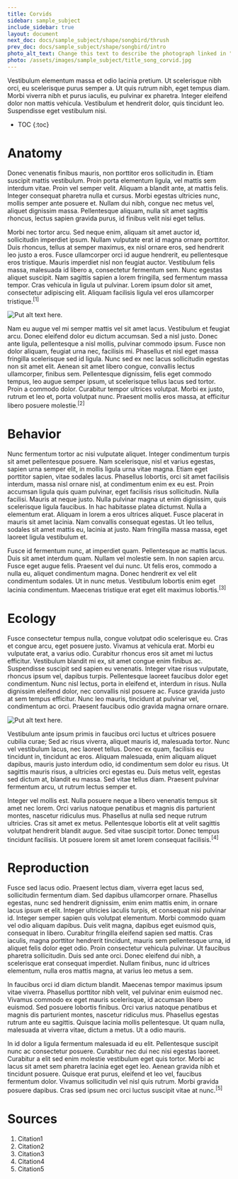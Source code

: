 ```yaml
---
title: Corvids
sidebar: sample_subject
include_sidebar: true
layout: document
next_doc: docs/sample_subject/shape/songbird/thrush
prev_doc: docs/sample_subject/shape/songbird/intro
photo_alt_text: Change this text to describe the photograph linked in "photo".
photo: /assets/images/sample_subject/title_song_corvid.jpg
---
```


 Vestibulum elementum massa et odio lacinia pretium. Ut scelerisque nibh orci, eu scelerisque purus semper a. Ut quis rutrum nibh, eget tempus diam. Morbi viverra nibh et purus iaculis, eu pulvinar ex pharetra. Integer eleifend dolor non mattis vehicula. Vestibulum et hendrerit dolor, quis tincidunt leo. Suspendisse eget vestibulum nisi.

* TOC
{:toc}

# Anatomy

Donec venenatis finibus mauris, non porttitor eros sollicitudin in. Etiam suscipit mattis vestibulum. Proin porta elementum ligula, vel mattis sem interdum vitae. Proin vel semper velit. Aliquam a blandit ante, at mattis felis. Integer consequat pharetra nulla et cursus. Morbi egestas ultricies nunc, mollis semper ante posuere et. Nullam dui nibh, congue nec metus vel, aliquet dignissim massa. Pellentesque aliquam, nulla sit amet sagittis rhoncus, lectus sapien gravida purus, id finibus velit nisi eget tellus.

Morbi nec tortor arcu. Sed neque enim, aliquam sit amet auctor id, sollicitudin imperdiet ipsum. Nullam vulputate erat id magna ornare porttitor. Duis rhoncus, tellus at semper maximus, ex nisl ornare eros, sed hendrerit leo justo a eros. Fusce ullamcorper orci id augue hendrerit, eu pellentesque eros tristique. Mauris imperdiet nisl non feugiat auctor. Vestibulum felis massa, malesuada id libero a, consectetur fermentum sem. Nunc egestas aliquet suscipit. Nam sagittis sapien a lorem fringilla, sed fermentum massa tempor. Cras vehicula in ligula ut pulvinar. Lorem ipsum dolor sit amet, consectetur adipiscing elit. Aliquam facilisis ligula vel eros ullamcorper tristique.<sup>[1]</sup>

![Put alt text here.](/template-information-site/assets/images/sample_subject/corvid1.jpg)

Nam eu augue vel mi semper mattis vel sit amet lacus. Vestibulum et feugiat arcu. Donec eleifend dolor eu dictum accumsan. Sed a nisl justo. Donec ante ligula, pellentesque a nisl mollis, pulvinar commodo ipsum. Fusce non dolor aliquam, feugiat urna nec, facilisis mi. Phasellus et nisl eget massa fringilla scelerisque sed id ligula. Nunc sed ex nec lacus sollicitudin egestas non sit amet elit. Aenean sit amet libero congue, convallis lectus ullamcorper, finibus sem. Pellentesque dignissim, felis eget commodo tempus, leo augue semper ipsum, ut scelerisque tellus lacus sed tortor. Proin a commodo dolor. Curabitur tempor ultrices volutpat. Morbi ex justo, rutrum et leo et, porta volutpat nunc. Praesent mollis eros massa, at efficitur libero posuere molestie.<sup>[2]</sup>

# Behavior

Nunc fermentum tortor ac nisi vulputate aliquet. Integer condimentum turpis sit amet pellentesque posuere. Nam scelerisque, nisl et varius egestas, sapien urna semper elit, in mollis ligula urna vitae magna. Etiam eget porttitor sapien, vitae sodales lacus. Phasellus lobortis, orci sit amet facilisis interdum, massa nisl ornare nisl, at condimentum enim ex eu est. Proin accumsan ligula quis quam pulvinar, eget facilisis risus sollicitudin. Nulla facilisi. Mauris at neque justo. Nulla pulvinar magna ut enim dignissim, quis scelerisque ligula faucibus. In hac habitasse platea dictumst. Nulla a elementum erat. Aliquam in lorem a eros ultrices aliquet. Fusce placerat in mauris sit amet lacinia. Nam convallis consequat egestas. Ut leo tellus, sodales sit amet mattis eu, lacinia at justo. Nam fringilla massa massa, eget laoreet ligula vestibulum et.

Fusce id fermentum nunc, at imperdiet quam. Pellentesque ac mattis lacus. Duis sit amet interdum quam. Nullam vel molestie sem. In non sapien arcu. Fusce eget augue felis. Praesent vel dui nunc. Ut felis eros, commodo a nulla eu, aliquet condimentum magna. Donec hendrerit ex vel elit condimentum sodales. Ut in nunc metus. Vestibulum lobortis enim eget lacinia condimentum. Maecenas tristique erat eget elit maximus lobortis.<sup>[3]</sup>

# Ecology

Fusce consectetur tempus nulla, congue volutpat odio scelerisque eu. Cras et congue arcu, eget posuere justo. Vivamus at vehicula erat. Morbi eu vulputate erat, a varius odio. Curabitur rhoncus eros sit amet mi luctus efficitur. Vestibulum blandit mi ex, sit amet congue enim finibus ac. Suspendisse suscipit sed sapien eu venenatis. Integer vitae risus vulputate, rhoncus ipsum vel, dapibus turpis. Pellentesque laoreet faucibus dolor eget condimentum. Nunc nisl lectus, porta in eleifend et, interdum in risus. Nulla dignissim eleifend dolor, nec convallis nisl posuere ac. Fusce gravida justo at sem tempus efficitur. Nunc leo mauris, tincidunt at pulvinar vel, condimentum ac orci. Praesent faucibus odio gravida magna ornare ornare.

![Put alt text here.](/template-information-site/assets/images/sample_subject/corvid2.jpg)

Vestibulum ante ipsum primis in faucibus orci luctus et ultrices posuere cubilia curae; Sed ac risus viverra, aliquet mauris id, malesuada tortor. Nunc vel vestibulum lacus, nec laoreet tellus. Donec ex quam, facilisis eu tincidunt in, tincidunt ac eros. Aliquam malesuada, enim aliquam aliquet dapibus, mauris justo interdum odio, id condimentum sem dolor eu risus. Ut sagittis mauris risus, a ultricies orci egestas eu. Duis metus velit, egestas sed dictum at, blandit eu massa. Sed vitae tellus diam. Praesent pulvinar fermentum arcu, ut rutrum lectus semper et.

Integer vel mollis est. Nulla posuere neque a libero venenatis tempus sit amet nec lorem. Orci varius natoque penatibus et magnis dis parturient montes, nascetur ridiculus mus. Phasellus at nulla sed neque rutrum ultricies. Cras sit amet ex metus. Pellentesque lobortis elit at velit sagittis volutpat hendrerit blandit augue. Sed vitae suscipit tortor. Donec tempus tincidunt facilisis. Ut posuere lorem sit amet lorem consequat facilisis.<sup>[4]</sup>

# Reproduction

Fusce sed lacus odio. Praesent lectus diam, viverra eget lacus sed, sollicitudin fermentum diam. Sed dapibus ullamcorper ornare. Phasellus egestas, nunc sed hendrerit dignissim, enim enim mattis enim, in ornare lacus ipsum et elit. Integer ultricies iaculis turpis, et consequat nisi pulvinar id. Integer semper sapien quis volutpat elementum. Morbi commodo quam vel odio aliquam dapibus. Duis velit magna, dapibus eget euismod quis, consequat in libero. Curabitur fringilla eleifend sapien sed mattis. Cras iaculis, magna porttitor hendrerit tincidunt, mauris sem pellentesque urna, id aliquet felis dolor eget odio. Proin consectetur vehicula pulvinar. Ut faucibus pharetra sollicitudin. Duis sed ante orci. Donec eleifend dui nibh, a scelerisque erat consequat imperdiet. Nullam finibus, nunc id ultrices elementum, nulla eros mattis magna, at varius leo metus a sem.

In faucibus orci id diam dictum blandit. Maecenas tempor maximus ipsum vitae viverra. Phasellus porttitor nibh velit, vel pulvinar enim euismod nec. Vivamus commodo ex eget mauris scelerisque, id accumsan libero euismod. Sed posuere lobortis finibus. Orci varius natoque penatibus et magnis dis parturient montes, nascetur ridiculus mus. Phasellus egestas rutrum ante eu sagittis. Quisque lacinia mollis pellentesque. Ut quam nulla, malesuada at viverra vitae, dictum a metus. Ut a odio mauris.

In id dolor a ligula fermentum malesuada id eu elit. Pellentesque suscipit nunc ac consectetur posuere. Curabitur nec dui nec nisi egestas laoreet. Curabitur a elit sed enim molestie vestibulum eget quis tortor. Morbi ac lacus sit amet sem pharetra lacinia eget eget leo. Aenean gravida nibh et tincidunt posuere. Quisque erat purus, eleifend et leo vel, faucibus fermentum dolor. Vivamus sollicitudin vel nisl quis rutrum. Morbi gravida posuere dapibus. Cras sed ipsum nec orci luctus suscipit vitae at nunc.<sup>[5]</sup>

# Sources

1. Citation1
2. Citation2
3. Citation3
4. Citation4
5. Citation5
